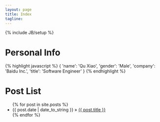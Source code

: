 ```yaml
---
layout: page
title: Index
tagline:
---
```

{% include JB/setup %}

# Personal Info
{% highlight javascript %}
{
    'name':     'Qu Xiao',
    'gender':   'Male',
    'company':  'Baidu Inc.',
    'title':    'Software Engineer'
}
{% endhighlight %}


# 
# Post List
<ul class="posts">
  {% for post in site.posts %}
    <li><span>{{ post.date | date_to_string }}</span> &raquo; <a href="{{ BASE_PATH }}{{ post.url }}">{{ post.title }}</a></li>
  {% endfor %}
</ul>


